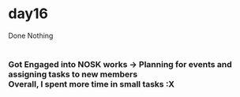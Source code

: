 # day16
Done Nothing<br>
<br>
<h3>Got Engaged into NOSK works -> Planning for events and assigning tasks to new members<br>
Overall, I spent more time in small tasks :X